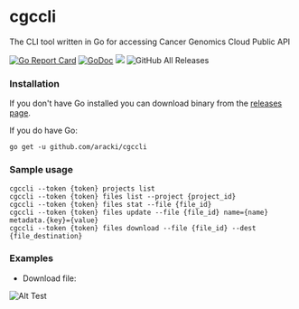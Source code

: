 # cgccli
The CLI tool written in Go for accessing Cancer Genomics Cloud Public API 

[![Go Report Card](https://goreportcard.com/badge/github.com/aracki/cgccli)](https://goreportcard.com/report/github.com/aracki/cgccli)
[![GoDoc](https://godoc.org/github.com/Aracki/cgccli?status.svg)](https://godoc.org/github.com/Aracki/cgccli)
<a href="https://docs.cancergenomicscloud.org/docs/the-cgc-api"><img src="https://img.shields.io/badge/CGC-API%20Reference-blue.svg"></a>
![GitHub All Releases](https://img.shields.io/github/downloads/aracki/cgccli/total.svg)

### Installation
If you don't have Go installed you can download binary from the [releases page](https://github.com/Aracki/cgccli/releases).

If you do have Go:

```
go get -u github.com/aracki/cgccli
```

### Sample usage
```
cgccli --token {token} projects list
cgccli --token {token} files list --project {project_id}
cgccli --token {token} files stat --file {file_id} 
cgccli --token {token} files update --file {file_id} name={name} metadata.{key}={value} 
cgccli --token {token} files download --file {file_id} --dest {file_destination}
```

### Examples

* Download file:

![Alt Test](https://i.imgur.com/NJK1Qr8.gif)
